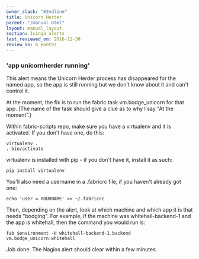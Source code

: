 ```yaml
---
owner_slack: "#2ndline"
title: Unicorn Herder
parent: "/manual.html"
layout: manual_layout
section: Icinga alerts
last_reviewed_on: 2016-12-30
review_in: 6 months
---
```


### 'app unicornherder running'

This alert means the Unicorn Herder process has disappeared for the
named app, so the app is still running but we don't know about it and
can't control it.

At the moment, the fix is to run the fabric task vm.bodge\_unicorn for
that app. (The name of the task should give a clue as to why I say "At
the moment".)

Within fabric-scripts repo, make sure you have a virtualenv and it is
activated. If you don't have one, do this:

    virtualenv .
    . bin/activate

virtualenv is installed with pip - if you don't have it, install it as
such:

    pip install virtualenv

You'll also need a username in a .fabricrc file, if you haven't already
got one:

    echo 'user = YOURNAME' >> ~/.fabricrc

Then, depending on the alert, look at which machine and which app it is
that needs "bodging". For example, if the machine was
whitehall-backend-1 and the app is whitehall, then the command you would
run is:

    fab $environment -H whitehall-backend-1.backend vm.bodge_unicorn:whitehall

Job done. The Nagios alert should clear within a few minutes.

